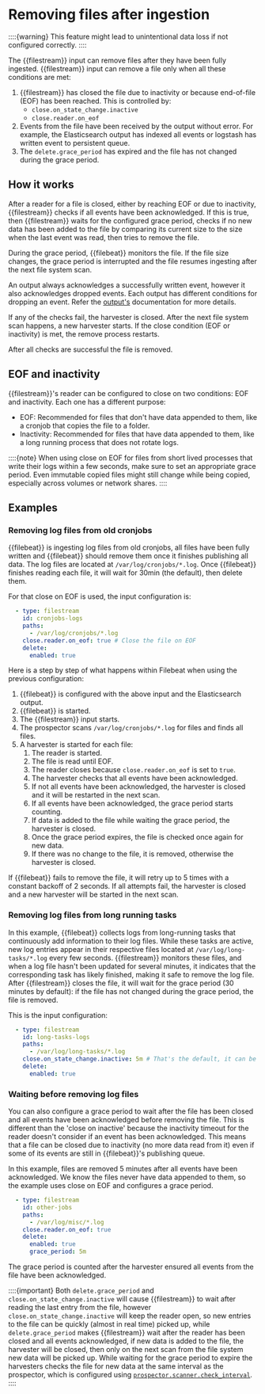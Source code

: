 # Removing files after ingestion

::::{warning}
This feature might lead to unintentional data loss if not configured correctly.
::::

The {{filestream}} input can remove files after they have been fully
ingested. {{filestream}} input can remove a file only when all these
conditions are met:
1. {{filestream}} has closed the file due to inactivity or because end-of-file (EOF) has
   been reached. This is controlled by:
     - `close.on_state_change.inactive`
     - `close.reader.on_eof`
2. Events from the file have been received by the output
   without error. For example, the Elasticsearch output has indexed all
   events or logstash has written event to persistent queue.
3. The `delete.grace_period` has expired and the file has not changed
   during the grace period.

## How it works
After a reader for a file is closed, either by reaching EOF or due
to inactivity, {{filestream}} checks if all events have been acknowledged.
If this is true, then {{filestream}} waits for the configured grace period,
checks if no new data has been added to the file by
comparing its current size to the size when the last event was read,
then tries to remove the file. 

During the grace period, {{filebeat}} monitors the file. If the file size
changes, the grace period is interrupted and the file resumes 
ingesting after the next file system scan.

An output always acknowledges a successfully written event,
however it also acknowledges dropped events. Each output has
different conditions for dropping an event. Refer the
[output's](/reference/filebeat/configuring-output.md) documentation
for more details.

If any of the checks fail, the harvester is closed. After the next
file system scan happens, a new harvester starts. If the close 
condition (EOF or inactivity) is met, the remove process restarts.

After all checks are successful the file is removed.

## EOF and inactivity

{{filestream}}'s reader can be configured to close on two conditions: EOF
and inactivity. Each one has a different purpose:

 - EOF:  Recommended for files that don't have data appended to
   them, like a cronjob that copies the file to a folder.
 - Inactivity: Recommended for files that have data appended to
   them, like a long running process that does not rotate logs.

::::{note}
When using close on EOF for files from short lived processes that write
their logs within a few seconds, make sure to set an appropriate grace
period. Even immutable copied files might still change while being copied,
especially across volumes or network shares.
::::

## Examples
### Removing log files from old cronjobs
{{filebeat}} is ingesting log files from old cronjobs, all files
have been fully written and {{filebeat}} should remove them once it
finishes publishing all data. The log files are located at
`/var/log/cronjobs/*.log`. Once {{filebeat}} finishes reading each file,
it will wait for 30min (the default), then delete them.

For that close on EOF is used, the input configuration is:
```yaml
  - type: filestream
    id: cronjobs-logs
    paths:
      - /var/log/cronjobs/*.log
    close.reader.on_eof: true # Close the file on EOF
    delete:
      enabled: true
```

Here is a step by step of what happens within Filebeat when using the
previous configuration:

1. {{filebeat}} is configured with the above input and the Elasticsearch
   output.
2. {{filebeat}} is started.
3. The {{filestream}} input starts.
4. The prospector scans `/var/log/cronjobs/*.log` for files and finds
   all files.
5. A harvester is started for each file:
   1. The reader is started.
   2. The file is read until EOF.
   3. The reader closes because `close.reader.on_eof` is set to `true`.
   4. The harvester checks that all events have been acknowledged.
   5. If not all events have been acknowledged, the harvester is closed
      and it will be restarted in the next scan.
   6. If all events have been acknowledged, the grace period starts
      counting.
   7. If data is added to the file while waiting the grace period, the
      harvester is closed.
   8. Once the grace period expires, the file is checked once again
      for new data.
   9. If there was no change to the file, it is removed, otherwise the
      harvester is closed.

If {{filebeat}} fails to remove the file, it will retry up to 5 times with
a constant backoff of 2 seconds. If all attempts fail, the harvester
is closed and a new harvester will be started in the next scan.

### Removing log files from long running tasks

In this example, {{filebeat}} collects logs from long-running tasks that
continuously add information to their log files. While these tasks are
active, new log entries appear in their respective files located at
`/var/log/long-tasks/*.log` every few seconds. {{filestream}} monitors these
files, and when a log file hasn't been updated for several minutes, it
indicates that the corresponding task has likely finished, making it
safe to remove the log file. After {{filestream}} closes the file, it will
wait for the grace period (30 minutes by default): if the file has not
changed during the grace period, the file is removed.

This is the input configuration:

```yaml
  - type: filestream
    id: long-tasks-logs
    paths:
      - /var/log/long-tasks/*.log
    close.on_state_change.inactive: 5m # That's the default, it can be omitted.
    delete:
      enabled: true
```

### Waiting before removing log files

You can also configure a grace period to wait after the
file has been closed and all events have been acknowledged before
removing the file. This is different than the 'close on
inactive' because the inactivity timeout for the reader doesn't
consider if an event has been acknowledged. This means that a file can be
closed due to inactivity (no more data read from it) even if some of
its events are still in {{filebeat}}'s publishing queue.

In this example, files are removed 5 minutes after all events have been
acknowledged. We know the files never have data appended to them, so the
example uses close on EOF and configures a grace period.

```yaml
  - type: filestream
    id: other-jobs
    paths:
      - /var/log/misc/*.log
    close.reader.on_eof: true
    delete:
      enabled: true
      grace_period: 5m
```

The grace period is counted after the harvester ensured all
events from the file have been acknowledged.

::::{important}
Both `delete.grace_period` and `close.on_state_change.inactive` will
cause {{filestream}} to wait after reading the last entry from the file,
however `close.on_state_change.inactive` will keep the reader open, so
new entries to the file can be quickly (almost in real time) picked
up, while `delete.grace_period` makes {{filestream}} wait after the reader
has been closed and all events acknowledged, if new data is added to the
file, the harvester will be closed, then only on the next scan from
the file system new data will be picked up. While waiting for the
grace period to expire the harvesters checks the file for new data at
the same interval as the prospector, which is configured using
[`prospector.scanner.check_interval`](/reference/filebeat/filebeat-input-filestream.md#filebeat-input-filestream-scan-frequency).
::::
